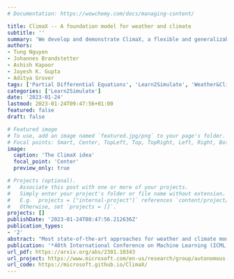 ```yaml
---
# Documentation: https://wowchemy.com/docs/managing-content/

title: ClimaX -- A foundation model for weather and climate
subtitle: ''
summary: 'We develop and demonstrate ClimaX, a flexible and generalizable deep learning model for weather and climate science that can be trained using heterogeneous datasets spanning different variables, spatio-temporal coverage, and physical groundings. Published at ICML 2023 (Spotlight).'
authors:
- Tung Nguyen
- Johannes Brandstetter
- Ashish Kapoor
- Jayesh K. Gupta
- Aditya Grover
tags: ['Partial Differential Equations', 'Learn2Simulate', 'Weather&Climate', 'AI4Science', 'Neural Surrogates', 'Microsoft', 'Deep Learning']
categories: ['Learn2Simulate']
date: '2023-01-24'
lastmod: 2023-01-24T09:47:56+01:00
featured: false
draft: false

# Featured image
# To use, add an image named `featured.jpg/png` to your page's folder.
# Focal points: Smart, Center, TopLeft, Top, TopRight, Left, Right, BottomLeft, Bottom, BottomRight.
image:
  caption: 'The ClimaX idea'
  focal_point: 'Center'
  preview_only: true

# Projects (optional).
#   Associate this post with one or more of your projects.
#   Simply enter your project's folder or file name without extension.
#   E.g. `projects = ["internal-project"]` references `content/project/deep-learning/index.md`.
#   Otherwise, set `projects = []`.
projects: []
publishDate: '2023-01-24T08:47:56.212636Z'
publication_types:
- '2'
abstract: "Most state-of-the-art approaches for weather and climate modeling are based on physics-informed numerical models of the atmosphere. These approaches aim to model the non-linear dynamics and complex interactions between multiple variables, which are challenging to approximate. Additionally, many such numerical models are computationally intensive, especially when modeling the atmospheric phenomenon at a fine-grained spatial and temporal resolution. Recent data-driven approaches based on machine learning instead aim to directly solve a downstream forecasting or projection task by learning a data-driven functional mapping using deep neural networks. However, these networks are trained using curated and homogeneous climate datasets for specific spatiotemporal tasks, and thus lack the generality of numerical models. We develop and demonstrate ClimaX, a flexible and generalizable deep learning model for weather and climate science that can be trained using heterogeneous datasets spanning different variables, spatio-temporal coverage, and physical groundings. ClimaX extends the Transformer architecture with novel encoding and aggregation blocks that allow effective use of available compute while maintaining general utility. ClimaX is pre-trained with a self-supervised learning objective on climate datasets derived from CMIP6. The pre-trained ClimaX can then be fine-tuned to address a breadth of climate and weather tasks, including those that involve atmospheric variables and spatio-temporal scales unseen during pretraining. Compared to existing data-driven baselines, we show that this generality in ClimaX results in superior performance on benchmarks for weather forecasting and climate projections, even when pretrained at lower resolutions and compute budgets."
publication: '*40th International Conference on Machine Learning (ICML), 2023* (**Spotlight**)'
url_pdf: https://arxiv.org/abs/2301.10343
url_project: https://www.microsoft.com/en-us/research/group/autonomous-systems-group-robotics/articles/introducing-climax-the-first-foundation-model-for-weather-and-climate/
url_code: https://microsoft.github.io/ClimaX/
---
```

